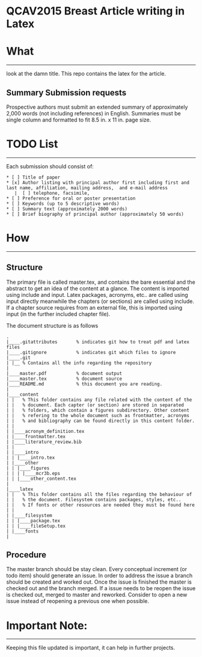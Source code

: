 
QCAV2015 Breast Article writing in Latex
==============

# What
--------------
look at the damn title. This repo contains the latex for the article.

## Summary Submission requests

Prospective authors must submit an extended summary of approximately 2,000 words (not including references) in English. Summaries must be single column and formatted to fit 8.5 in. x 11 in. page size.

# TODO List 
--------------------
Each submission should consist of:


```no-highlight
* [ ] Title of paper
* [x] Author listing with principal author first including first and last name, affiliation, mailing address,  and e-mail address
   |  [ ] telephone, facsimile,
* [ ] Preference for oral or poster presentation
* [ ] Keywords (up to 5 descriptive words)
* [ ] Summary text (approximately 2000 words)
* [ ] Brief biography of principal author (approximately 50 words)
```

# How
--------------

## Structure
The primary file is called master.tex, and contains the bare essential and the abstract to get an idea of the content at a glance. The content is imported using include and input. Latex packages, acronyms, etc.. are called using input directly meanwhile the chapters (or sections) are called using include. If a chapter source requires from an external file, this is imported using input (in the further included chapter file).

The document structure is as follows

    .
    |____.gitattributes       % indicates git how to treat pdf and latex files
    |____.gitignore           % indicates git which files to ignore
    |____.git
    | |__ % Contains all the info regarding the repository
    |    
    |____master.pdf           % document output
    |____master.tex           % document source
    |____README.md            % this document you are reading.
    |
    |____content
    | |   % This folder contains any file related with the content of the 
    | |   % document. Each capter (or section) are stored in separated 
    | |   % folders, which contain a figures subdirectory. Other content
    | |   % refering to the whole document such as frontmatter, acronyms
    | |   % and bibliography can be found directly in this content folder.
    | |
    | |____acronym_definition.tex
    | |____frontmatter.tex
    | |____literature_review.bib
    | |
    | |____intro
    | | |____intro.tex
    | |____other
    | | |____figures
    | | | |____mcr3b.eps
    | | |____other_content.tex
    |
    |____latex
    | |   % This folder contains all the files regarding the behaviour of
    | |   % the document. Filesystem contains packages, styles, etc..
    | |   % If fonts or other resources are needed they must be found here
    | |
    | |____filesystem
    | | |____package.tex
    | | |____fileSetup.tex
    | |____fonts
    |

## Procedure
The master branch should be stay clean. Every conceptual increment (or todo item) should generate an issue. In order to address the issue a branch should be created and worked out. Once the issue is finished the master is checked out and the branch merged. If a issue needs to be reopen the issue is checked out, merged to master and reworked. Consider to open a new issue instead of reopening a previous one when possible.

# Important Note:
--------------
Keeping this file updated is important, it can help in further projects.

